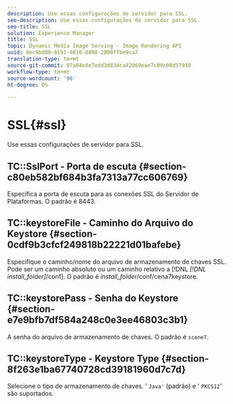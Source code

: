 ```yaml
---
description: Use essas configurações de servidor para SSL.
seo-description: Use essas configurações de servidor para SSL.
seo-title: SSL
solution: Experience Manager
title: SSL
topic: Dynamic Media Image Serving - Image Rendering API
uuid: dec9bd09-8191-4010-8898-2890ffbe9ca7
translation-type: tm+mt
source-git-commit: 97a84e8e7edd3d834ca42069eae7c09c00d57938
workflow-type: tm+mt
source-wordcount: '96'
ht-degree: 0%

---
```



# SSL{#ssl}

Use essas configurações de servidor para SSL.

## TC::SslPort - Porta de escuta {#section-c80eb582bf684b3fa7313a77cc606769}

Especifica a porta de escuta para as conexões SSL do Servidor de Plataformas. O padrão é 8443.

## TC::keystoreFile - Caminho do Arquivo do Keystore {#section-0cdf9b3cfcf249818b22221d01bafebe}

Especifique o caminho/nome do arquivo de armazenamento de chaves SSL. Pode ser um caminho absoluto ou um caminho relativo a [!DNL *[!DNL install_folder]*/conf]. O padrão é *install_folder*/conf/cena7keystore.

## TC::keystorePass - Senha do Keystore {#section-e7e9bfb7df584a248c0e3ee46803c3b1}

A senha do arquivo de armazenamento de chaves. O padrão é `scene7`.

## TC::keystoreType - Keystore Type {#section-8f263e1ba67740728cd39181960d7c7d}

Selecione o tipo de armazenamento de chaves. &#39; `Java'` (padrão) e &#39; `PKCS12`&#39; são suportados.
